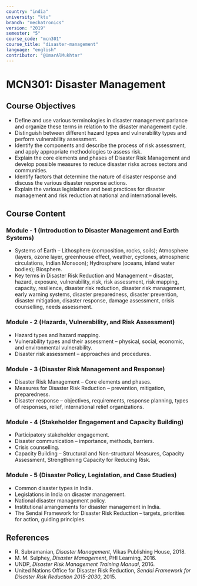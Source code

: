 ```yaml
---
country: "india"
university: "ktu"
branch: "mechatronics"
version: "2019"
semester: "5"
course_code: "mcn301"
course_title: "disaster-management"
language: "english"
contributor: "@UmarAlMukhtar"
---
```


# MCN301: Disaster Management

## Course Objectives

* Define and use various terminologies in disaster management parlance and organize these terms in relation to the disaster management cycle.
* Distinguish between different hazard types and vulnerability types and perform vulnerability assessment.
* Identify the components and describe the process of risk assessment, and apply appropriate methodologies to assess risk.
* Explain the core elements and phases of Disaster Risk Management and develop possible measures to reduce disaster risks across sectors and communities.
* Identify factors that determine the nature of disaster response and discuss the various disaster response actions.
* Explain the various legislations and best practices for disaster management and risk reduction at national and international levels.

## Course Content

### Module - 1 (Introduction to Disaster Management and Earth Systems)

* Systems of Earth – Lithosphere (composition, rocks, soils); Atmosphere (layers, ozone layer, greenhouse effect, weather, cyclones, atmospheric circulations, Indian Monsoon); Hydrosphere (oceans, inland water bodies); Biosphere.  
* Key terms in Disaster Risk Reduction and Management – disaster, hazard, exposure, vulnerability, risk, risk assessment, risk mapping, capacity, resilience, disaster risk reduction, disaster risk management, early warning systems, disaster preparedness, disaster prevention, disaster mitigation, disaster response, damage assessment, crisis counselling, needs assessment.

### Module - 2 (Hazards, Vulnerability, and Risk Assessment)

* Hazard types and hazard mapping.  
* Vulnerability types and their assessment – physical, social, economic, and environmental vulnerability.  
* Disaster risk assessment – approaches and procedures.

### Module - 3 (Disaster Risk Management and Response)

* Disaster Risk Management – Core elements and phases.  
* Measures for Disaster Risk Reduction – prevention, mitigation, preparedness.  
* Disaster response – objectives, requirements, response planning, types of responses, relief, international relief organizations.

### Module - 4 (Stakeholder Engagement and Capacity Building)

* Participatory stakeholder engagement.  
* Disaster communication – importance, methods, barriers.  
* Crisis counselling.  
* Capacity Building – Structural and Non-structural Measures, Capacity Assessment, Strengthening Capacity for Reducing Risk.

### Module - 5 (Disaster Policy, Legislation, and Case Studies)

* Common disaster types in India.  
* Legislations in India on disaster management.  
* National disaster management policy.  
* Institutional arrangements for disaster management in India.  
* The Sendai Framework for Disaster Risk Reduction – targets, priorities for action, guiding principles.

## References

* R. Subramanian, *Disaster Management*, Vikas Publishing House, 2018.  
* M. M. Sulphey, *Disaster Management*, PHI Learning, 2016.  
* UNDP, *Disaster Risk Management Training Manual*, 2016.  
* United Nations Office for Disaster Risk Reduction, *Sendai Framework for Disaster Risk Reduction 2015-2030*, 2015.  
